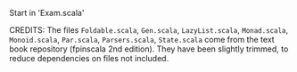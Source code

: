 Start in 'Exam.scala'

CREDITS: The files `Foldable.scala`, `Gen.scala`, `LazyList.scala`,
`Monad.scala`, `Monoid.scala`, `Par.scala`, `Parsers.scala`, `State.scala` come
from the text book repository (fpinscala 2nd edition).  They have been
slightly trimmed, to reduce dependencies on files not included.
